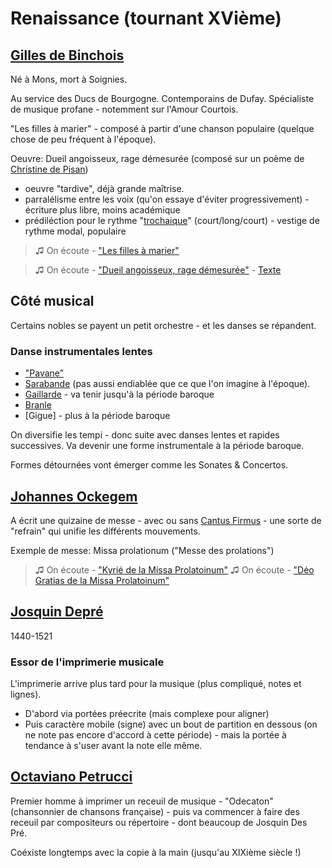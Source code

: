# Renaissance (tournant XVième)

## [Gilles de Binchois](https://fr.wikipedia.org/wiki/Gilles_Binchois)

Né à Mons, mort à Soignies.

Au service des Ducs de Bourgogne. Contemporains de Dufay.
Spécialiste de musique profane - notemment sur l'Amour Courtois.

"Les filles à marier" - composé à partir d'une chanson populaire (quelque chose de peu fréquent à l'époque).

Oeuvre: Dueil angoisseux, rage démesurée (composé sur un poème de [Christine de Pisan](https://fr.wikipedia.org/wiki/Christine_de_Pizan)) 

- oeuvre "tardive", déjà grande maîtrise. 
- parralélisme entre les voix (qu'on essaye d'éviter progressivement) - écriture plus libre, moins académique
- prédiléction pour le rythme "[trochaique](https://fr.wikipedia.org/wiki/Troch%C3%A9e)" (court/long/court) - vestige de rythme modal, populaire

> &#9835; On écoute - ["Les filles à marier"](https://www.youtube.com/watch?v=pCjXCjM5mLU)

> &#9835; On écoute - ["Dueil angoisseux, rage démesurée"](https://www.youtube.com/watch?v=_snuhaYa-J4) - [Texte](https://genius.com/Peste-noire-dueil-angoisseus-christine-de-pisan-1362-1431-lyrics)

## Côté musical

Certains nobles se payent un petit orchestre - et les danses se répandent.

### Danse instrumentales lentes 

- ["Pavane"](https://fr.wikipedia.org/wiki/Pavane)
- [Sarabande](https://fr.wikipedia.org/wiki/Sarabande) (pas aussi endiablée que ce que l'on imagine à l'époque).
- [Gaillarde](https://fr.wikipedia.org/wiki/Gaillarde) - va tenir jusqu'à la période baroque
- [Branle](https://fr.wikipedia.org/wiki/Branle)
- [Gigue] - plus à la période baroque

On diversifie les tempi - donc suite avec danses lentes et rapides successives. Va devenir une forme instrumentale à la période baroque.

Formes détournées vont émerger comme les Sonates & Concertos.

## [Johannes Ockegem](https://fr.wikipedia.org/wiki/Johannes_Ockeghem)

A écrit une quizaine de messe - avec ou sans [Cantus Firmus](https://fr.wikipedia.org/wiki/Cantus_firmus) - une sorte de "refrain" qui unifie les différents mouvements.

Exemple de messe: Missa prolationum ("Messe des prolations")

> &#9835; On écoute - ["Kyrié de la Missa Prolatoinum"](https://www.youtube.com/watch?v=ZWLsLAujZzI)
> &#9835; On écoute - ["Déo Gratias de la Missa Prolatoinum"](https://www.youtube.com/watch?v=ZWLsLAujZzI)

## [Josquin Depré](https://fr.wikipedia.org/wiki/Josquin_des_Pr%C3%A9s)

1440-1521

### Essor de l'imprimerie musicale

L'imprimerie arrive plus tard pour la musique (plus compliqué, notes et lignes).

- D'abord via portées préecrite (mais complexe pour aligner)
- Puis caractère mobile (signe) avec un bout de partition en dessous (on ne note pas encore d'accord à cette période) - mais la portée à tendance à s'user avant la note elle même.

## [Octaviano Petrucci](https://fr.wikipedia.org/wiki/Ottaviano_Petrucci)

Premier homme à imprimer un receuil de musique - "Odecaton" (chansonnier de chansons française) - puis va commencer à faire des receuil par compositeurs ou répertoire - dont beaucoup de Josquin Des Pré.

Coéxiste longtemps avec la copie à la main (jusqu'au XIXième siècle !)
